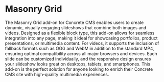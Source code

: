 # Masonry Grid 

The Masonry Grid add-on for Concrete CMS enables users to create dynamic, visually engaging slideshows that combine both images and videos. Designed as a flexible block type, this add-on allows for seamless integration into any page, making it ideal for showcasing portfolios, product presentations, or multimedia content. For videos, it supports the inclusion of fallback formats such as OGG and WebM in addition to the standard MP4, ensuring optimal compatibility across all major browsers and devices. Each slide can be customized individually, and the responsive design ensures your slideshow looks great on desktops, tablets, and smartphones. This add-on is the perfect solution for anyone looking to enrich their Concrete CMS site with high-quality multimedia experiences.